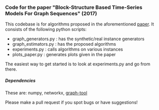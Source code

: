 ### Code for the paper "Block-Structure Based Time-Series Models For Graph Sequences" (2017)

This codebase is for algorithms proposed in the aforementioned [paper](https://arxiv.org/abs/1804.08796). It consists of the following python scripts:

  * graph_generators.py : has the synthetic/real instance generators
  * graph_estimators.py : has the proposed algorithms
  * experiments.py : calls algorithms on various instances
  * plots_paper.py : generates plots given in the paper

The easiest way to get started is to look at experiments.py and go from there. 

##### Dependencies

These are: numpy, networkx, [graph-tool](https://graph-tool.skewed.de/)

Please make a pull request if you spot bugs or have suggestions!